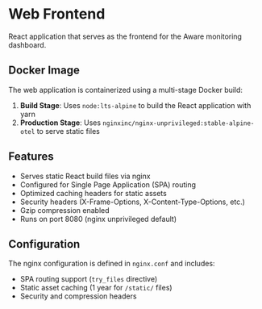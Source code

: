 # Web Frontend

React application that serves as the frontend for the Aware monitoring dashboard.

## Docker Image

The web application is containerized using a multi-stage Docker build:

1. **Build Stage**: Uses `node:lts-alpine` to build the React application with yarn
2. **Production Stage**: Uses `nginxinc/nginx-unprivileged:stable-alpine-otel` to serve static files

## Features

- Serves static React build files via nginx 
- Configured for Single Page Application (SPA) routing
- Optimized caching headers for static assets
- Security headers (X-Frame-Options, X-Content-Type-Options, etc.)
- Gzip compression enabled
- Runs on port 8080 (nginx unprivileged default)

## Configuration

The nginx configuration is defined in `nginx.conf` and includes:
- SPA routing support (`try_files` directive)
- Static asset caching (1 year for `/static/` files)
- Security and compression headers